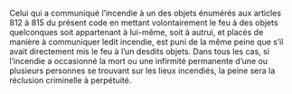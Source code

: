 Celui qui a communiqué l’incendie à un des objets énumérés aux articles 812 à 815 du présent code en mettant volontairement le feu à des objets quelconques soit appartenant à lui-même, soit à autrui, et placés de manière à communiquer ledit incendie, est puni de la même peine que s’il avait directement mis le feu à l’un desdits objets.
Dans tous les cas, si l’incendie a occasionné la mort ou une infirmité permanente d’une ou plusieurs personnes se trouvant sur les lieux incendiés, la peine sera la réclusion criminelle à perpétuité.